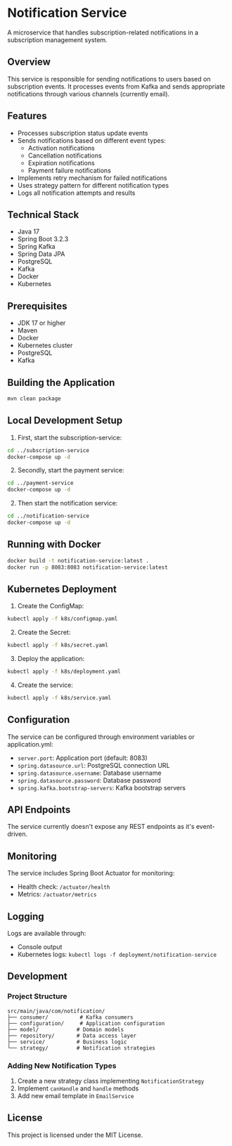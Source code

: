 # Notification Service

A microservice that handles subscription-related notifications in a subscription management system.

## Overview

This service is responsible for sending notifications to users based on subscription events. It processes events from Kafka and sends appropriate notifications through various channels (currently email).

## Features

- Processes subscription status update events
- Sends notifications based on different event types:
  - Activation notifications
  - Cancellation notifications
  - Expiration notifications
  - Payment failure notifications
- Implements retry mechanism for failed notifications
- Uses strategy pattern for different notification types
- Logs all notification attempts and results

## Technical Stack

- Java 17
- Spring Boot 3.2.3
- Spring Kafka
- Spring Data JPA
- PostgreSQL
- Kafka
- Docker
- Kubernetes

## Prerequisites

- JDK 17 or higher
- Maven
- Docker
- Kubernetes cluster
- PostgreSQL
- Kafka

## Building the Application

```bash
mvn clean package
```

## Local Development Setup

1. First, start the subscription-service:
```bash
cd ../subscription-service
docker-compose up -d
```

2. Secondly, start the payment service:
```bash
cd ../payment-service
docker-compose up -d
```

2. Then start the notification service:
```bash
cd ../notification-service
docker-compose up -d
```

## Running with Docker

```bash
docker build -t notification-service:latest .
docker run -p 8083:8083 notification-service:latest
```

## Kubernetes Deployment

1. Create the ConfigMap:
```bash
kubectl apply -f k8s/configmap.yaml
```

2. Create the Secret:
```bash
kubectl apply -f k8s/secret.yaml
```

3. Deploy the application:
```bash
kubectl apply -f k8s/deployment.yaml
```

4. Create the service:
```bash
kubectl apply -f k8s/service.yaml
```

## Configuration

The service can be configured through environment variables or application.yml:

- `server.port`: Application port (default: 8083)
- `spring.datasource.url`: PostgreSQL connection URL
- `spring.datasource.username`: Database username
- `spring.datasource.password`: Database password
- `spring.kafka.bootstrap-servers`: Kafka bootstrap servers

## API Endpoints

The service currently doesn't expose any REST endpoints as it's event-driven.

## Monitoring

The service includes Spring Boot Actuator for monitoring:
- Health check: `/actuator/health`
- Metrics: `/actuator/metrics`

## Logging

Logs are available through:
- Console output
- Kubernetes logs: `kubectl logs -f deployment/notification-service`

## Development

### Project Structure

```
src/main/java/com/notification/
├── consumer/          # Kafka consumers
├── configuration/     # Application configuration
├── model/            # Domain models
├── repository/       # Data access layer
├── service/          # Business logic
└── strategy/         # Notification strategies
```

### Adding New Notification Types

1. Create a new strategy class implementing `NotificationStrategy`
2. Implement `canHandle` and `handle` methods
3. Add new email template in `EmailService`


## License

This project is licensed under the MIT License. 
